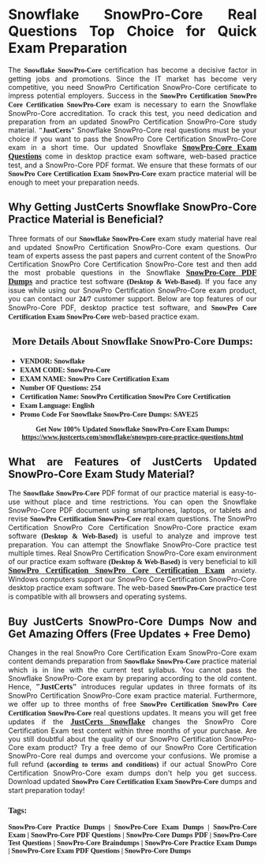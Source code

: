 <h1 style="text-align: justify;"><strong>Snowflake SnowPro-Core Real Questions Top Choice for Quick Exam Preparation</strong></h1>

<p style="text-align: justify;">The <span style="font-family:Georgia,serif;"><strong>Snowflake SnowPro-Core</strong></span> certification has become a decisive factor in getting jobs and promotions. Since the IT market has become very competitive, you need SnowPro Certification SnowPro-Core certificate to impress potential employers. Success in the <span style="font-family:Georgia,serif;"><strong>SnowPro Certification SnowPro Core Certification SnowPro-Core</strong></span> exam is necessary to earn the Snowflake SnowPro-Core accreditation. To crack this test, you need dedication and preparation from an updated SnowPro Certification SnowPro-Core study material. <span style="font-size:14px;"><span style="font-family:Georgia,serif;"><strong>"JustCerts"</strong></span></span> Snowflake SnowPro-Core real questions must be your choice if you want to pass the SnowPro Core Certification SnowPro-Core exam in a short time. Our updated Snowflake <a href="https://www.justcerts.com/snowflake/snowpro-core-practice-questions.html"><span style="font-size:16px;"><span style="font-family:Georgia,serif;"><strong>SnowPro-Core Exam Questions</strong></span></span></a> come in desktop practice exam software, web-based practice test, and a SnowPro-Core PDF format. We ensure that these formats of our <span style="font-family:Georgia,serif;"><strong>SnowPro Core Certification Exam SnowPro-Core</strong></span> exam practice material will be enough to meet your preparation needs.</p>

<h2 style="text-align: justify;"><strong>Why Getting JustCerts Snowflake SnowPro-Core Practice Material is Beneficial?</strong></h2>

<p style="text-align: justify;">Three formats of our <span style="font-family:Georgia,serif;"><strong>Snowflake SnowPro-Core</strong></span> exam study material have real and updated SnowPro Certification SnowPro-Core exam questions. Our team of experts assess the past papers and current content of the SnowPro Certification SnowPro Core Certification SnowPro-Core test and then add the most probable questions in the Snowflake <a href="https://www.justcerts.com/snowflake/snowpro-core-practice-questions.html"><span style="font-size:16px;"><span style="font-family:Georgia,serif;"><strong>SnowPro-Core PDF Dumps</strong></span></span></a> and practice test software <span style="font-family:Georgia,serif;"><strong>(Desktop & Web-Based)</strong></span>. If you face any issue while using our SnowPro Certification SnowPro-Core exam product, you can contact our <span style="font-family:Georgia,serif;"><strong>24/7</strong></span> customer support. Below are top features of our SnowPro-Core PDF, desktop practice test software, and <span style="font-family:Georgia,serif;"><strong>SnowPro Core Certification Exam SnowPro-Core</strong></span> web-based practice exam.</p>

<h2 style="text-align: center;"><strong><span style="font-family:Georgia,serif;">More Details About Snowflake SnowPro-Core Dumps:</span></strong></h2>

<ul>
	<li style="text-align: justify;"><span style="font-size:14px;"><span style="font-family:Georgia,serif;"><strong>VENDOR: Snowflake</strong></span></span></li>
	<li style="text-align: justify;"><span style="font-size:14px;"><span style="font-family:Georgia,serif;"><strong>EXAM CODE: SnowPro-Core</strong></span></span></li>
	<li style="text-align: justify;"><span style="font-size:14px;"><span style="font-family:Georgia,serif;"><strong>EXAM NAME: SnowPro Core Certification Exam</strong></span></span></li>
	<li style="text-align: justify;"><span style="font-size:14px;"><span style="font-family:Georgia,serif;"><strong>Number OF Questions: 254</strong></span></span></li>
	<li style="text-align: justify;"><span style="font-size:14px;"><span style="font-family:Georgia,serif;"><strong>Certification Name: SnowPro Certification SnowPro Core Certification</strong></span></span></li>
	<li style="text-align: justify;"><span style="font-size:14px;"><span style="font-family:Georgia,serif;"><strong>Exam Language: English</strong></span></span></li>
	<li style="text-align: justify;"><span style="font-size:14px;"><span style="font-family:Georgia,serif;"><strong>Promo Code For Snowflake SnowPro-Core Dumps: SAVE25</strong></span></span></li>
</ul>

<p style="text-align: center;"><strong><span style="font-family:Georgia,serif;"><span style="font-size:14px;">Get Now 100% Updated Snowflake SnowPro-Core Exam Dumps:</span> <a href="https://www.justcerts.com/snowflake/snowpro-core-practice-questions.html">https://www.justcerts.com/snowflake/snowpro-core-practice-questions.html</a></span></strong></p>

<h2 style="text-align: justify;"><strong>What are Features of JustCerts Updated SnowPro-Core Exam Study Material?</strong></h2>

<p style="text-align: justify;">The <span style="font-family:Georgia,serif;"><strong>Snowflake SnowPro-Core</strong></span> PDF format of our practice material is easy-to-use without place and time restrictions. You can open the Snowflake SnowPro-Core PDF document using smartphones, laptops, or tablets and revise <span style="font-family:Georgia,serif;"><strong>SnowPro Certification SnowPro-Core</strong></span> real exam questions. The SnowPro Certification SnowPro Core Certification SnowPro-Core practice exam software <span style="font-family:Georgia,serif;"><strong>(Desktop & Web-Based)</strong></span> is useful to analyze and improve test preparation. You can attempt the Snowflake SnowPro-Core practice test multiple times. Real SnowPro Certification SnowPro-Core exam environment of our practice exam software <span style="font-family:Georgia,serif;"><strong>(Desktop & Web-Based)</strong></span> is very beneficial to kill <a href="https://www.justcerts.com/snowflake/snowpro-certification-exams.html"><span style="font-size:16px;"><span style="font-family:Georgia,serif;"><strong>SnowPro Certification SnowPro Core Certification Exam</strong></span></span></a> anxiety. Windows computers support our SnowPro Core Certification SnowPro-Core desktop practice exam software. The web-based <span style="font-family:Georgia,serif;"><strong>SnowPro-Core </strong></span> practice test is compatible with all browsers and operating systems.</p>

<h2 style="text-align: justify;"><strong>Buy JustCerts SnowPro-Core Dumps Now and Get Amazing Offers (Free Updates + Free Demo)</strong></h2>

<p style="text-align: justify;">Changes in the real SnowPro Core Certification Exam SnowPro-Core exam content demands preparation from <span style="font-family:Georgia,serif;"><strong>Snowflake SnowPro-Core</strong></span> practice material which is in line with the current test syllabus. You cannot pass the Snowflake SnowPro-Core exam by preparing according to the old content. Hence, <span style="font-size:16px;"><span style="font-family:Georgia,serif;"><strong>"JustCerts"</strong></span></span> introduces regular updates in three formats of its SnowPro Certification SnowPro-Core exam practice material. Furthermore, we offer up to three months of free <span style="font-family:Georgia,serif;"><strong>SnowPro Certification SnowPro Core Certification SnowPro-Core </strong></span>real questions updates. It means you will get free updates if the <a href="https://www.justcerts.com/snowflake-certification-exams.html"><span style="font-size:16px;"><span style="font-family:Georgia,serif;"><strong>JustCerts Snowflake</strong></span></span></a> changes the SnowPro Core Certification Exam test content within three months of your purchase. Are you still doubtful about the quality of our SnowPro Certification SnowPro-Core exam product? Try a free demo of our SnowPro Core Certification SnowPro-Core real dumps and overcome your confusions. We promise a full refund <span style="font-family:Georgia,serif;"><strong>(according to terms and conditions)</strong></span> if our actual SnowPro Core Certification SnowPro-Core exam dumps don't help you get success. Download updated <span style="font-family:Georgia,serif;"><strong>SnowPro Core Certification Exam SnowPro-Core</strong></span> dumps and start preparation today!</p>

<h3 style="text-align: justify;"><span style="font-family:Georgia,serif;"><strong>Tags:</strong></span></h3>

<p style="text-align: justify;"><span style="font-family:Georgia,serif;"><strong>SnowPro-Core Practice Dumps | SnowPro-Core Exam Dumps | SnowPro-Core Exam | SnowPro-Core PDF Questions | SnowPro-Core Dumps PDF | SnowPro-Core Test Questions | SnowPro-Core Braindumps | SnowPro-Core Practice Exam Dumps | SnowPro-Core Exam PDF Questions | SnowPro-Core Dumps</strong></span></p>
